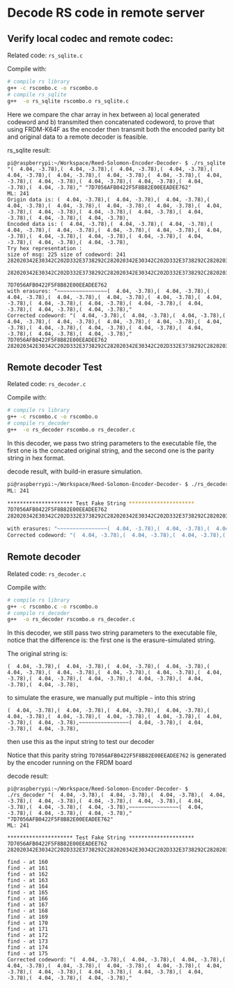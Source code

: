 # Decode RS code in remote server


## Verify local codec and remote codec:

Related code: `rs_sqlite.c`

Compile with: 
```sh
# compile rs library
g++ -c rscombo.c -o rscombo.o
# compile rs_sqlite
g++  -o rs_sqlite rscombo.o rs_sqlite.c 
```

Here we compare the char array in hex between a) local generated codeword and b) transmited then concatenated codeword, to prove that using FRDM-K64F as the encoder then transmit both the encoded parity bit and original data to a remote decoder is feasible. 

rs_sqlite result: 

```
pi@raspberrypi:~/Workspace/Reed-Solomon-Encoder-Decoder- $ ./rs_sqlite "(  4.04, -3.78),(  4.04, -3.78),(  4.04, -3.78),(  4.04, -3.78),(  4.04, -3.78),(  4.04, -3.78),(  4.04, -3.78),(  4.04, -3.78),(  4.04, -3.78),(  4.04, -3.78),(  4.04, -3.78),(  4.04, -3.78),(  4.04, -3.78),(  4.04, -3.78)," "7D7056AFB0422F5F8B82E00EEADEE762"
ML: 241
Origin data is: (  4.04, -3.78),(  4.04, -3.78),(  4.04, -3.78),(  4.04, -3.78),(  4.04, -3.78),(  4.04, -3.78),(  4.04, -3.78),(  4.04, -3.78),(  4.04, -3.78),(  4.04, -3.78),(  4.04, -3.78),(  4.04, -3.78),(  4.04, -3.78),(  4.04, -3.78),
Encoded data is: (  4.04, -3.78),(  4.04, -3.78),(  4.04, -3.78),(  4.04, -3.78),(  4.04, -3.78),(  4.04, -3.78),(  4.04, -3.78),(  4.04, -3.78),(  4.04, -3.78),(  4.04, -3.78),(  4.04, -3.78),(  4.04, -3.78),(  4.04, -3.78),(  4.04, -3.78),
Try hex representation : 
size of msg: 225 size of codeword: 241
282020342E30342C202D332E3738292C282020342E30342C202D332E3738292C282020342E30342C202D332E3738292C282020342E30342C202D332E3738292C282020342E30342C202D332E3738292C282020342E30342C202D332E3738292C282020342E30342C202D332E3738292C282020342E30342C202D332E3738292C282020342E30342C202D332E3738292C282020342E30342C202D332E3738292C282020342E30342C202D332E3738292C282020342E30342C202D332E3738292C282020342E30342C202D332E3738292C282020342E30342C202D332E3738292C00

282020342E30342C202D332E3738292C282020342E30342C202D332E3738292C282020342E30342C202D332E3738292C282020342E30342C202D332E3738292C282020342E30342C202D332E3738292C282020342E30342C202D332E3738292C282020342E30342C202D332E3738292C282020342E30342C202D332E3738292C282020342E30342C202D332E3738292C282020342E30342C202D332E3738292C282020342E30342C202D332E3738292C282020342E30342C202D332E3738292C282020342E30342C202D332E3738292C282020342E30342C202D332E3738292C007D7056AFB0422F5F8B82E00EEADEE762

7D7056AFB0422F5F8B82E00EEADEE762
with erasures: "~~~~~~~~~~~~~~~~(  4.04, -3.78),(  4.04, -3.78),(  4.04, -3.78),(  4.04, -3.78),(  4.04, -3.78),(  4.04, -3.78),(  4.04, -3.78),(  4.04, -3.78),(  4.04, -3.78),(  4.04, -3.78),(  4.04, -3.78),(  4.04, -3.78),(  4.04, -3.78),"
Corrected codeword: "(  4.04, -3.78),(  4.04, -3.78),(  4.04, -3.78),(  4.04, -3.78),(  4.04, -3.78),(  4.04, -3.78),(  4.04, -3.78),(  4.04, -3.78),(  4.04, -3.78),(  4.04, -3.78),(  4.04, -3.78),(  4.04, -3.78),(  4.04, -3.78),(  4.04, -3.78),"
7D7056AFB0422F5F8B82E00EEADEE762
282020342E30342C202D332E3738292C282020342E30342C202D332E3738292C282020342E30342C202D332E3738292C282020342E30342C202D332E3738292C282020342E30342C202D332E3738292C282020342E30342C202D332E3738292C282020342E30342C202D332E3738292C282020342E30342C202D332E3738292C282020342E30342C202D332E3738292C282020342E30342C202D332E3738292C282020342E30342C202D332E3738292C282020342E30342C202D332E3738292C282020342E30342C202D332E3738292C282020342E30342C202D332E3738292C007D7056AFB0422F5F8B82E00EEADEE762

```

## Remote decoder Test

Related code: `rs_decoder.c`

Compile with: 
```sh
# compile rs library
g++ -c rscombo.c -o rscombo.o
# compile rs_decoder
g++  -o rs_decoder rscombo.o rs_decoder.c 
```

In this decoder, we pass two string parameters to the executable file, the first one is the concated original string, and the second one is the parity string in hex format. 



decode result, with build-in erasure simulation.

```sh
pi@raspberrypi:~/Workspace/Reed-Solomon-Encoder-Decoder- $ ./rs_decoder "(  4.04, -3.78),(  4.04, -3.78),(  4.04, -3.78),(  4.04, -3.78),(  4.04, -3.78),(  4.04, -3.78),(  4.04, -3.78),(  4.04, -3.78),(  4.04, -3.78),(  4.04, -3.78),(  4.04, -3.78),(  4.04, -3.78),(  4.04, -3.78),(  4.04, -3.78)," "7D7056AFB0422F5F8B82E00EEADEE762"
ML: 241

********************* Test Fake String *********************
7D7056AFB0422F5F8B82E00EEADEE762
282020342E30342C202D332E3738292C282020342E30342C202D332E3738292C282020342E30342C202D332E3738292C282020342E30342C202D332E3738292C282020342E30342C202D332E3738292C282020342E30342C202D332E3738292C282020342E30342C202D332E3738292C282020342E30342C202D332E3738292C282020342E30342C202D332E3738292C282020342E30342C202D332E3738292C282020342E30342C202D332E3738292C282020342E30342C202D332E3738292C282020342E30342C202D332E3738292C282020342E30342C202D332E3738292C007D7056AFB0422F5F8B82E00EEADEE762

with erasures: "~~~~~~~~~~~~~~~~(  4.04, -3.78),(  4.04, -3.78),(  4.04, -3.78),(  4.04, -3.78),(  4.04, -3.78),(  4.04, -3.78),(  4.04, -3.78),(  4.04, -3.78),(  4.04, -3.78),(  4.04, -3.78),(  4.04, -3.78),(  4.04, -3.78),(  4.04, -3.78),"
Corrected codeword: "(  4.04, -3.78),(  4.04, -3.78),(  4.04, -3.78),(  4.04, -3.78),(  4.04, -3.78),(  4.04, -3.78),(  4.04, -3.78),(  4.04, -3.78),(  4.04, -3.78),(  4.04, -3.78),(  4.04, -3.78),(  4.04, -3.78),(  4.04, -3.78),(  4.04, -3.78),"

```


## Remote decoder

Related code: `rs_decoder.c`

Compile with: 
```sh
# compile rs library
g++ -c rscombo.c -o rscombo.o
# compile rs_decoder
g++  -o rs_decoder rscombo.o rs_decoder.c 
```

In this decoder, we still pass two string parameters to the executable file, notice that the difference is: the first one is the erasure-simulated string. 

The original string is: 
```
(  4.04, -3.78),(  4.04, -3.78),(  4.04, -3.78),(  4.04, -3.78),(  4.04, -3.78),(  4.04, -3.78),(  4.04, -3.78),(  4.04, -3.78),(  4.04, -3.78),(  4.04, -3.78),(  4.04, -3.78),(  4.04, -3.78),(  4.04, -3.78),(  4.04, -3.78),
```

to simulate the erasure, we manually put multiple `~` into this string
```
(  4.04, -3.78),(  4.04, -3.78),(  4.04, -3.78),(  4.04, -3.78),(  4.04, -3.78),(  4.04, -3.78),(  4.04, -3.78),(  4.04, -3.78),(  4.04, -3.78),(  4.04, -3.78),~~~~~~~~~~~~~~~~(  4.04, -3.78),(  4.04, -3.78),(  4.04, -3.78),
```

then use this as the input string to test our decoder

Notice that this parity string `7D7056AFB0422F5F8B82E00EEADEE762` is generated by the encoder running on the FRDM board

decode result: 
```
pi@raspberrypi:~/Workspace/Reed-Solomon-Encoder-Decoder- $ ./rs_decoder "(  4.04, -3.78),(  4.04, -3.78),(  4.04, -3.78),(  4.04, -3.78),(  4.04, -3.78),(  4.04, -3.78),(  4.04, -3.78),(  4.04, -3.78),(  4.04, -3.78),(  4.04, -3.78),~~~~~~~~~~~~~~~~(  4.04, -3.78),(  4.04, -3.78),(  4.04, -3.78)," "7D7056AFB0422F5F8B82E00EEADEE762"
ML: 241

********************* Test Fake String *********************
7D7056AFB0422F5F8B82E00EEADEE762
282020342E30342C202D332E3738292C282020342E30342C202D332E3738292C282020342E30342C202D332E3738292C282020342E30342C202D332E3738292C282020342E30342C202D332E3738292C282020342E30342C202D332E3738292C282020342E30342C202D332E3738292C282020342E30342C202D332E3738292C282020342E30342C202D332E3738292C282020342E30342C202D332E3738292C7E7E7E7E7E7E7E7E7E7E7E7E7E7E7E7E282020342E30342C202D332E3738292C282020342E30342C202D332E3738292C282020342E30342C202D332E3738292C007D7056AFB0422F5F8B82E00EEADEE762

find - at 160
find - at 161
find - at 162
find - at 163
find - at 164
find - at 165
find - at 166
find - at 167
find - at 168
find - at 169
find - at 170
find - at 171
find - at 172
find - at 173
find - at 174
find - at 175
Corrected codeword: "(  4.04, -3.78),(  4.04, -3.78),(  4.04, -3.78),(  4.04, -3.78),(  4.04, -3.78),(  4.04, -3.78),(  4.04, -3.78),(  4.04, -3.78),(  4.04, -3.78),(  4.04, -3.78),(  4.04, -3.78),(  4.04, -3.78),(  4.04, -3.78),(  4.04, -3.78),"
```
